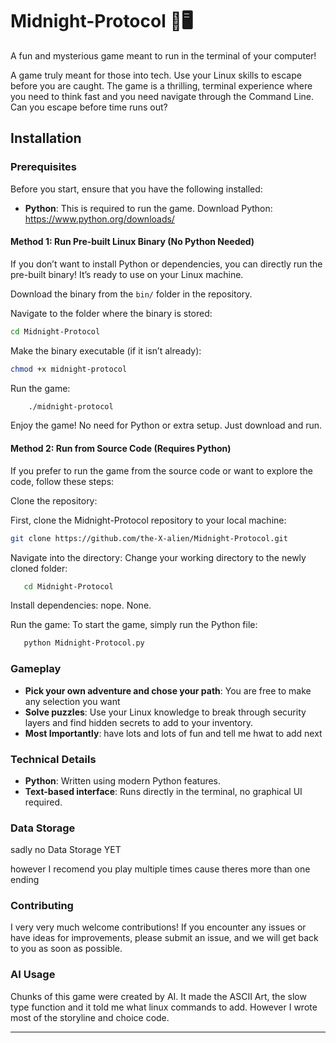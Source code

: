 # Midnight-Protocol 🌃🖥️

A fun and mysterious game meant to run in the terminal of your computer!

A game truly meant for those into tech. Use your Linux skills to escape before you are caught. The game is a thrilling, terminal experience where you need to think fast and you need navigate through the Command Line. Can you escape before time runs out?

## Installation

### Prerequisites

Before you start, ensure that you have the following installed:

* **Python**: This is required to run the game. Download Python: https://www.python.org/downloads/

#### Method 1: Run Pre-built Linux Binary (No Python Needed)

If you don’t want to install Python or dependencies, you can directly run the pre-built binary! It’s ready to use on your Linux machine.

Download the binary from the ```bin/``` folder in the repository.

Navigate to the folder where the binary is stored:

```bash
cd Midnight-Protocol
   ```

Make the binary executable (if it isn’t already):

```bash
chmod +x midnight-protocol
   ```

Run the game:

```bash
    ./midnight-protocol
   ```

Enjoy the game! No need for Python or extra setup. Just download and run.

#### Method 2: Run from Source Code (Requires Python)

If you prefer to run the game from the source code or want to explore the code, follow these steps:

Clone the repository:

First, clone the Midnight-Protocol repository to your local machine:
```bash
git clone https://github.com/the-X-alien/Midnight-Protocol.git
   ```
Navigate into the directory:
Change your working directory to the newly cloned folder:

```bash
   cd Midnight-Protocol
   ```

Install dependencies:
nope. None.

Run the game:
To start the game, simply run the Python file:

```bash
   python Midnight-Protocol.py
   ```

### Gameplay

* **Pick your own adventure and chose your path**: You are free to make any selection you want
* **Solve puzzles**: Use your Linux knowledge to break through security layers and find hidden secrets to add to your inventory.
* **Most Importantly**: have lots and lots of fun and tell me hwat to add next

### Technical Details

* **Python**: Written using modern Python features.
* **Text-based interface**: Runs directly in the terminal, no graphical UI required.

### Data Storage

sadly no Data Storage YET

however I recomend you play multiple times cause theres more than one ending


### Contributing

I very very much welcome contributions! If you encounter any issues or have ideas for improvements, please submit an issue, and we will get back to you as soon as possible.

### AI Usage

Chunks of this game were created by AI. It made the ASCII Art, the slow type function and it told me what linux commands to add. However I wrote most of the storyline and choice code.

---
